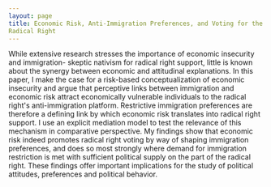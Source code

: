 ```yaml
---
layout: page
title: Economic Risk, Anti-Immigration Preferences, and Voting for the
Radical Right 
---
```


While extensive research stresses the importance of economic insecurity and immigration-
skeptic nativism for radical right support, little is known about the synergy
between economic and attitudinal explanations. In this paper, I make the case for
a risk-based conceptualization of economic insecurity and argue that perceptive links
between immigration and economic risk attract economically vulnerable individuals to
the radical right's anti-immigration platform. Restrictive immigration preferences are
therefore a defining link by which economic risk translates into radical right support. I
use an explicit mediation model to test the relevance of this mechanism in comparative
perspective. My findings show that economic risk indeed promotes radical right voting
by way of shaping immigration preferences, and does so most strongly where demand for
immigration restriction is met with sufficient political supply on the part of the radical
right. These findings offer important implications for the study of political attitudes,
preferences and political behavior.